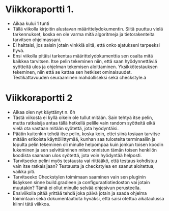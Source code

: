 # Viikkoraportti 1.
* Aikaa kului 1 tunti
* Tällä viikolla kirjoitin alustavan määrittelydokumentin. Siitä puuttuu vielä tarkennukset, koska en ole varma mitä algoritmeja ja tietorakenteita tarvitsen ohjelmassani.
* Ei haittaisi, jos saisin jotain vinkkiä siitä, että onko ajatukseni tarpeeksi hyvä.
* Ensi viikolla pitäisi tarkentaa määrittelydokumenttia sen osalta mitä kaikkea tarvitsen. Itse pelin tekeminen niin, että saan hyödynnettäviä syötteitä ulos ja ohjelman tekemisen aloittaminen. Yksikkötestauksen tekeminen, niin että se kattaa sen hetkiset ominaisuudet. Testikattavuuden seuraaminen mahdolliseksi sekä checkstyle.ä 

# Viikkoraportti 2
* Aikaa olen nyt käyttänyt n. 6h
* Tästä viikosta ei kyllä oikein ole tullut mitään. Sain tehtyä itse pelin, mutta ratkaisija antaa tällä hetkellä pelille vain random syötteitä eikä vielä ota vastaan mitään syötettä, jota hyödyntäisi.
* Päätin kuitenkin tehdä itse pelin, koska koin, ettei siinä tosiaan tarvitse mitään erikoista käyttöliittymää, kunhan saa tulosteita terminaaliin ja lopulta pelin tekeminen oli minulle helpompaa kuin jonkun toisen koodin lukeminen ja sen selvittäminen miten onnistun tämän toisen henkilön koodista saamaan ulos syötettä, jota voin hyödyntää helposti.
* Tarvitseeko pelini myös testausta vai riittääkö, että testaus kohdistuu vain itse ratkaisijaan? Testausta ja checkstylea en saanut aloitettua, vaikka piti.
* Tarvitseeko Checkstylen toimimaan saaminen vain sen pluginin lisäyksen sinne build.gradleen ja configuraatiotiedoston vai jotain muutakin? Tämä ei ollut minulle selvää ohjesivun perusteella.
* Ensiviikolla pitää yrittää tehdä joka päivä jotain ja saada ohjelma toimintaan sekä dokumentaatiota hyväksi, että saisi otettua aikataulussa kiinni tätä viikkoa.